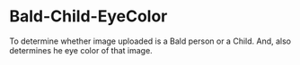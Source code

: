 # Bald-Child-EyeColor
To determine whether image uploaded is a Bald person or a Child. And, also determines he eye color of that image.
